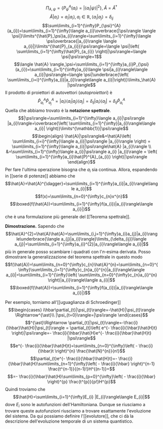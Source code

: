 
$$\Pi_{A,\psi}=\{ P_{\psi}^{A}(a_{i})=|\langle a_{i}|\psi\rangle|^{2}\},\; \hat{A}=\hat{A}^{\dagger}$$
$$\hat{A}|a_{i}\rangle=a_{i}|a_{i}\rangle,a_{i}\in\mathbb{R},\langle a_{i}|a_{j}\rangle=\delta_{ij}$$
$$\sum\limits_{i=1}^{\infty}P_{\psi}^{A}(a_{i})=\sum\limits_{i=1}^{\infty}\langle a_{i}\overbrace{|\psi\rangle \langle \psi|}\limits^{\hat{P}_\psi}a_{i}\rangle=\sum\limits_{i=1}^{\infty}\langle \psi\overbrace{|a_{i}\rangle \langle a_{i}|}\limits^{\hat{P}_{a_{i}}}\psi\rangle=\langle \psi|\left( \sum\limits_{i=1}^{\infty}\hat{P}_{a_{i}} \right)|\psi\rangle=\langle \psi|\psi\rangle=1$$
$$\langle \hat{A} \rangle_\psi=\sum\limits_{i=1}^{\infty}a_{i}P_{\psi}(a_{i})=\sum\limits_{i=1}^{\infty}a_{i}\langle \psi|a_{i}\rangle\langle a_{i}|\psi\rangle=\langle \psi|\underbrace{\left( \sum\limits_{i=i}^{\infty}a_{i}|a_{i}\rangle\langle a_{i}|\right)}\limits_\hat{A} |\psi\rangle$$
Il prodotto di proiettori di autovettori (*autoproiettori*) è
$$\hat{P}_{a_{i}}^{A}\hat{P}^{A}_{a_{j}}=|a_{i}\rangle\langle a_{i}|a_{j}\rangle\langle a_{j} |=\delta_{ij}|a_{i}\rangle\langle a_{j}|=\delta_{ij}\hat{P}^{A}_{a_{i}}$$
Quella che abbiamo trovato è la **notazione spettrale**.
$$|\psi\rangle=\sum\limits_{i=1}^{\infty}\langle a_{i}|\psi\rangle |a_{i}\rangle=\overbrace{\left( \sum\limits_{i=1}^{\infty}|a_{i}\rangle\langle a_{i}| \right)}\limits^{\mathbb{1}}|\psi\rangle$$
$$\begin{align}
\hat{A}|\psi\rangle&=\hat{A}\left( \sum\limits_{i=i}^{\infty}\langle a_{i}|\psi\rangle |a_{i}\rangle \right) = \sum\limits_{i=1}^{\infty}\langle a_{i}|\psi\rangle\hat{A} |a_{i}\rangle \\
&=\sum\limits_{i=1}^{\infty}\langle a_{i}|\psi\rangle a_{i} |a_{i}\rangle = \left( \sum\limits_{i=1}^{\infty}a_{i}\hat{P}^{A}_{a_{i}} \right)|\psi\rangle
\end{align}$$
Per fare l'ultima operazione bisogna che $a_{i}$ sia continua. Allora, espandendo in [[serie di potenze]] abbiamo che
$$\hat{A}=\hat{A}^{\dagger}=\sum\limits_{i=1}^{\infty}a_{i}|a_{i}\rangle\langle a_{i}|$$
$$f(x)=\sum\limits_{n=0}^{\infty}c_{n}x^{n}$$
$$\boxed{f(\hat{A})=\sum\limits_{i=1}^{\infty}f(a_{i})|a_{i}\rangle\langle a_{i}|}$$
che è una formulazione più generale del [[Teorema spettrale]].

**Dimostrazione.**
Sapendo che
$$\hat{A}^{2}=\hat{A}\hat{A}=\sum\limits_{i,j=1}^{\infty}a_{i}a_{j}|a_{i}\rangle\underbrace{\langle a_{j}|a_{i}\rangle}\limits_{\delta_{ij}}\langle a_{j}|=\sum\limits_{i=1}^{\infty}a_{i}^{2}|a_{i}\rangle\langle a_{i}|$$
più in generale posso scambiare i quadrati con l'$n$-esima derivata. Posso dimostrare la generalizzazione del teorema spettrale in questo modo
$$f(\hat{A})=\sum\limits_{n=0}^{\infty}c_{n}\hat{A}^{n}=\sum\limits_{n=0}^{\infty}\sum\limits_{i=1}^{\infty}c_{n}a_{i}^{n}|a_{i}\rangle\langle a_{i}|=\sum\limits_{i=1}^{\infty}\left( \sum\limits_{n=0}^{\infty}c_{n}a_{i}^{n} \right)|a_{i}\rangle\langle a_{i}|$$
$$\boxed{f(\hat{A})=\sum\limits_{i=1}^{\infty}f(a_{i})|a_{i}\rangle\langle a_{i}|}$$

Per esempio, torniamo all'[[uguaglianza di Schroedinger]] 
$$\begin{cases}
i\hbar\partial_{t}|\psi_{t}\rangle=-\hat{H}|\psi_{t}\rangle \Rightarrow^{\ast}\\ 
|\psi_{t=0}\rangle=|\psi\rangle
\end{cases}$$
$$^{\ast}\Rightarrow \partial_{t}|\psi_{t}\rangle=-\frac{i}{\hbar}\hat{H}|\psi_{t}\rangle = \partial_{t}\left( e^{- \frac{i}{\hbar}\hat{H}t} \right)|\psi\rangle=- \frac{i}{\hbar}\hat{H}e^{- \frac{i}{\hbar}\hat{H}t} |\psi\rangle$$
$$e^{- \frac{i}{\hbar}\hat{H}t}=\sum\limits_{n=0}^{\infty}\left( - \frac{i}{\hbar}t \right)^{n} \frac{\hat{N}^{n}}{n!}$$
$$\partial_{t}e^{- \frac{i}{\hbar}\hat{H}t}=- \frac{i}{\hbar}\hat{H}\sum\limits_{n=1}^{\infty}\left( - \frac{i}{\hbar} \right)^{n-1} \frac{t^{n-1}}{(n-1)!}H^{(n-1)}=$$
$$=- \frac{i}{\hbar}\hat{H}\sum\limits_{p=0}^{\infty}\left( - \frac{i}{\hbar} \right)^{p} \frac{t^{p}}{p!}H^{p}$$
Quindi troviamo che
$$\hat{H}=\sum\limits_{i=1}^{\infty}E_{i} |E_{i}\rangle\langle E_{i}|$$
dove $E_{i}$ sono le autofunzioni dell'Hamiltoniana. Dunque se riusciamo a trovare queste autofunzioni riusciamo a trovare esattamente l'evoluzione del sistema. Da qui possiamo definire l'[[evolutore]], che ci dà la descrizione dell'evoluzione temporale di un sistema quantistico.